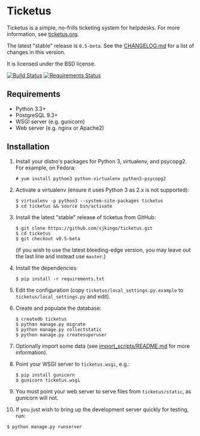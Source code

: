 Ticketus
========

Ticketus is a simple, no-frills ticketing system for helpdesks. For more information, see [ticketus.org](http://ticketus.org/).

The latest "stable" release is `0.5-beta`. See the [CHANGELOG.md](https://github.com/sjkingo/ticketus/blob/master/CHANGELOG.md) for a list of changes in this version.

It is licensed under the BSD license.

[![Build Status](https://travis-ci.org/sjkingo/ticketus.svg)](https://travis-ci.org/sjkingo/ticketus) [![Requirements Status](https://requires.io/github/sjkingo/ticketus/requirements.svg?branch=master)](https://requires.io/github/sjkingo/ticketus/requirements/?branch=master)

Requirements
------------

* Python 3.3+
* PostgreSQL 9.3+
* WSGI server (e.g. gunicorn)
* Web server (e.g. nginx or Apache2)

Installation
------------

1. Install your distro's packages for Python 3, virtualenv, and psycopg2. For 
   example, on Fedora:

   ```
   # yum install python3 python-virtualenv python3-psycopg2
   ```

2. Activate a virtualenv (ensure it uses Python 3 as 2.x is not supported):

   ```
   $ virtualenv -p python3 --system-site-packages ticketus
   $ cd ticketus && source bin/activate
   ```

3. Install the latest "stable" release of ticketus from GitHub:

   ```
   $ git clone https://github.com/sjkingo/ticketus.git
   $ cd ticketus
   $ git checkout v0.5-beta
   ```

   (if you wish to use the latest bleeding-edge version, you may leave out the last line and instead use `master`.)

4. Install the dependencies:

   ```
   $ pip install -r requirements.txt
   ```

5. Edit the configuration (copy `ticketus/local_settings.py.example` to `ticketus/local_settings.py` and edit).

6. Create and populate the database:

   ```
   $ createdb ticketus
   $ python manage.py migrate
   $ python manage.py collectstatic
   $ python manage.py createsuperuser
   ```

7. Optionally import some data (see [import_scripts/README.md](https://github.com/sjkingo/ticketus/blob/master/import_scripts/README.md) for more information).

8. Point your WSGI server to `ticketus.wsgi`, e.g.:

   ```
   $ pip install gunicorn
   $ gunicorn ticketus.wsgi
   ```

9. You must point your web server to serve files from `ticketus/static`, as gunicorn will not.

10. If you just wish to bring up the development server quickly for testing, run:

   ```
   $ python manage.py runserver
   ```
